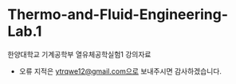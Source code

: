 # Thermo-and-Fluid-Engineering-Lab.1
한양대학교 기계공학부 열유체공학실험1 강의자료
* 오류 지적은 ytrqwe12@gmail.com으로 보내주시면 감사하겠습니다.

